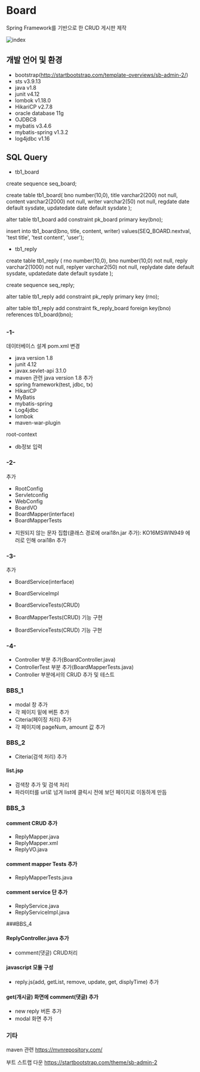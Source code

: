 # Board
Spring Framework를 기반으로 한 CRUD 게시판 제작

![index](https://user-images.githubusercontent.com/42952319/103095616-8e0eff00-4644-11eb-86e4-00a2bbb72c4b.PNG)

## 개발 언어 및 환경
- bootstrap(http://startbootstrap.com/template-overviews/sb-admin-2/)
- sts v3.9.13
- java v1.8
- junit v4.12
- lombok v1.18.0
- HikariCP v2.7.8
- oracle database 11g
- OJDBC8
- mybatis v3.4.6
- mybatis-spring v1.3.2
- log4jdbc v1.16

## SQL Query
- tb1_board

create sequence seq_board;

create table tb1_board(
	bno number(10,0),
	title varchar2(200) not null,
	content varchar2(2000) not null,
	writer varchar2(50) not null,
	regdate date default sysdate,
	updatedate date default sysdate
);

alter table tb1_board add constraint pk_board
primary key(bno);

insert into tb1_board(bno, title, content, writer)
values(SEQ_BOARD.nextval, 'test title', 'test content', 'user');

- tb1_reply

create table tb1_reply (
rno number(10,0),
bno number(10,0) not null,
reply varchar2(1000) not null,
replyer varchar2(50) not null,
replydate date default sysdate,
updatedate date default sysdate
);

create sequence seq_reply;

alter table tb1_reply add constraint pk_reply primary key (rno);

alter table tb1_reply add constraint fk_reply_board
foreign key(bno) references tb1_board(bno);

##
### -1-

데이터베이스 설계
pom.xml
변경
- java version 1.8
- junit 4.12
- javax.sevlet-api 3.1.0
- maven 관련 java version 1.8
추가
- spring framework(test, jdbc, tx)
- HikariCP
- MyBatis
- mybatis-spring
- Log4jdbc
- lombok
- maven-war-plugin

root-context
- db정보 입력


### -2-
추가
- RootConfig
- Servletconfig
- WebConfig
- BoardVO
- BoardMapper(interface)
- BoardMapperTests

* 지원되지 않는 문자 집합(클래스 경로에 orai18n.jar 추가): KO16MSWIN949
	에러로 인해 orai18n 추가


### -3-
추가
- BoardService(interface)
- BoardServiceImpl
- BoardServiceTests(CRUD)


- BoardMapperTests(CRUD) 기능 구현
- BoardServiceTests(CRUD) 기능 구현


### -4-
- Controller 부분 추가(BoardController.java)
- ControllerTest 부분 추가(BoardMapperTests.java)
- Controller 부분에서의 CRUD 추가 및 테스트

### BBS_1
- modal 창 추가
- 각 페이지 밑에 버튼 추가
- Citeria(페이징 처리) 추가
- 각 페이지에 pageNum, amount 값 추가

### BBS_2
- Citeria(검색 처리) 추가
#### list.jsp
- 검색창 추가 및 검색 처리
- 파라미터를 url로 넘겨 list에 클릭시 전에 보던 페이지로 이동하게 만듬

### BBS_3
#### comment CRUD 추가
- ReplyMapper.java
- ReplyMapper.xml
- ReplyVO.java
#### comment mapper Tests 추가
- ReplyMapperTests.java
#### comment service 단 추가
- ReplyService.java
- ReplyServicelmpl.java

###BBS_4
#### ReplyController.java 추가
- comment(댓글) CRUD처리
#### javascript 모듈 구성
- reply.js(add, getList, remove, update, get, displyTime) 추가
#### get(개시글) 화면에 comment(댓글) 추가
- new reply 버튼 추가
- modal 화면 추가



### 기타
maven 관련 https://mvnrepository.com/

부트 스트랩 다운 https://startbootstrap.com/theme/sb-admin-2
